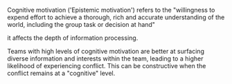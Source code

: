 Cognitive motivation ('Epistemic motivation') refers to the "willingness to expend effort to achieve a thorough, rich and accurate understanding of the world, including the group task or decision at hand"

it affects the depth of information processing.


Teams with high levels of cognitive motivation are better at surfacing diverse information and interests within the team, leading to a higher likelihood of experiencing conflict. This can be constructive when the conflict remains at a "cognitive" level.